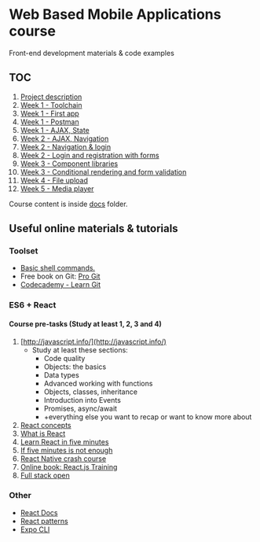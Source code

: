 # Web Based Mobile Applications course

Front-end development materials & code examples

## TOC

1. [Project description](docs/project.md)
1. [Week 1 - Toolchain](docs/w1-toolchain.md)
1. [Week 1 - First app](docs/w1-first-app.md)
1. [Week 1 - Postman](docs/w1-postman.md)
1. [Week 1 - AJAX, State](docs/w1-http.md)
1. [Week 2 - AJAX, Navigation](docs/w2-http+route.md)
1. [Week 2 - Navigation & login](docs/w2-login.md)
1. [Week 2 - Login and registration with forms](docs/w2-login-forms.md)
1. [Week 3 - Component libraries](docs/w3-component-libraries.md)
1. [Week 3 - Conditional rendering and form validation](docs/w3-forms.md)
1. [Week 4 - File upload](docs/w4-upload.md)
1. [Week 5 - Media player](docs/w5-player.md)

Course content is inside [docs](docs/) folder.

## Useful online materials & tutorials

### Toolset

- [Basic shell commands.](https://www-xray.ast.cam.ac.uk/~jss/lecture/computing/notes/out/commands_basic/)
- Free book on Git: [Pro Git](http://git-scm.com/book/en/v2)
- [Codecademy - Learn Git](https://www.codecademy.com/learn/learn-git)

### ES6 + React

#### Course pre-tasks (Study at least 1, 2, 3 and 4)

1. [http://javascript.info/](http://javascript.info/)
    - Study at least these sections:
        - Code quality
        - Objects: the basics
        - Data types
        - Advanced working with functions
        - Objects, classes, inheritance
        - Introduction into Events
        - Promises, async/await
        - +everything else you want to recap or want to know more about
1. [React concepts](https://jscomplete.com/learn/complete-intro-react)
1. [What is React](https://youtu.be/N3AkSS5hXMA)
1. [Learn React in five minutes](https://www.youtube.com/watch?v=MRIMT0xPXFI)
1. [If five minutes is not enough](https://www.youtube.com/watch?v=NJWI1b1upps&list=PLDIXF8nb0VG1v4S-smVy7GV0MHsJ3PJiL)
1. [React Native crash course](https://www.youtube.com/watch?v=Hf4MJH0jDb4)
1. [Online book: React.js Training](https://rangle-io.gitbooks.io/react-training/content/)
6. [Full stack open](https://fullstackopen.com//)

### Other

- [React Docs](https://reactjs.org/)
- [React patterns](https://reactpatterns.com/)
- [Expo CLI](https://docs.expo.io/versions/latest/workflow/expo-cli/)
